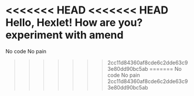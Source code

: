 <<<<<<< HEAD
<<<<<<< HEAD
Hello, Hexlet! How are you?
experiment with amend
=======
No code No pain
>>>>>>> 2cc11d84360af8cde6c2dde63c93e80dd90bc5ab
=======
No code No pain
>>>>>>> 2cc11d84360af8cde6c2dde63c93e80dd90bc5ab
